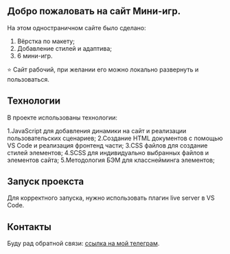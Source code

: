 ## Добро пожаловать на сайт Мини-игр. 

На этом одностраничном сайте было сделано:
1. Вёрстка по макету;
2. Добавление стилей и адаптива;
3. 6 мини-игр.

⭐️ Сайт рабочий, при желании его можно локально развернуть и пользоваться.

## Технологии
В проекте использованы технологии: 

1.JavaScript для добавления динамики на сайт и реализации пользовательских сценариев;
2.Создание HTML документов с помощью VS Code и реализация фронтенд части;
3.CSS файлов для создание стилей элементов;
4.SCSS для индивидуально выбранных файлов и элементов сайта;
5.Методология БЭМ для класснейминга элементов;

## Запуск проекста

Для корректного запуска, нужно использовать плагин live server в VS Code.

## Контакты 
Буду рад обратной связи: [ссылка на мой телеграм](https://t.me/HoverStep00).
